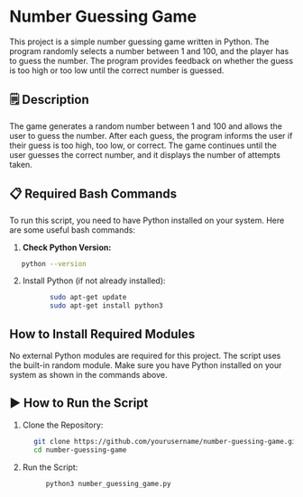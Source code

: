 # Number Guessing Game
This project is a simple number guessing game written in Python. The program randomly selects a number between 1 and 100, and the player has to guess the number. The program provides feedback on whether the guess is too high or too low until the correct number is guessed.

## 🗒️ Description

The game generates a random number between 1 and 100 and allows the user to guess the number. After each guess, the program informs the user if their guess is too high, too low, or correct. The game continues until the user guesses the correct number, and it displays the number of attempts taken.

## 📋 Required Bash Commands

To run this script, you need to have Python installed on your system. Here are some useful bash commands:

1. **Check Python Version:**
```bash 
   python --version
```
2. Install Python (if not already installed):
```bash 
          sudo apt-get update
          sudo apt-get install python3
```
## How to Install Required Modules 
No external Python modules are required for this project. The script uses the built-in random module. Make sure you have Python installed on your system as shown in the commands above.

## ▶️ How to Run the Script
1. Clone the Repository:
```bash 
      git clone https://github.com/yourusername/number-guessing-game.git
      cd number-guessing-game
```
2. Run the Script:
```bash 
         python3 number_guessing_game.py
```
